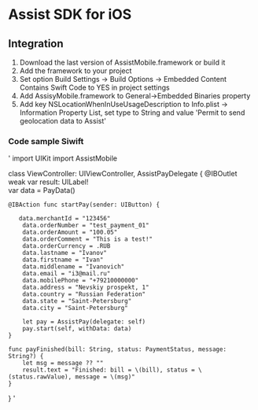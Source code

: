 # Assist SDK for iOS

## Integration

1. Download the last version of AssistMobile.framework or build it
2. Add the framework to your project
3. Set option Build Settings -> Build Options -> Embedded Content Contains Swift Code to YES in project settings
4. Add AssisyMobile.framework to  General->Embedded Binaries property
5. Add key NSLocationWhenInUseUsageDescription to Info.plist -> Information Property List, set type to String and value 'Permit to send geolocation data to Assist'

### Code sample Siwift

'
import UIKit
import AssistMobile

class ViewController: UIViewController, AssistPayDelegate {
    @IBOutlet weak var result: UILabel!  
    var data = PayData()
    
   
    @IBAction func startPay(sender: UIButton) {

       data.merchantId = "123456"
        data.orderNumber = "test_payment_01"
        data.orderAmount = "100.05"
        data.orderComment = "This is a test!"
        data.orderCurrency = .RUB      
        data.lastname = "Ivanov"
        data.firstname = "Ivan"
        data.middlename = "Ivanovich"
        data.email = "i3@mail.ru"
        data.mobilePhone = "+79210000000"
        data.address = "Nevskiy prospekt, 1"
        data.country = "Russian Federation"
        data.state = "Saint-Petersburg"
        data.city = "Saint-Petersburg"
        
        let pay = AssistPay(delegate: self)
        pay.start(self, withData: data)
    }  

    func payFinished(bill: String, status: PaymentStatus, message: String?) {
        let msg = message ?? ""
        result.text = "Finished: bill = \(bill), status = \(status.rawValue), message = \(msg)"
    }
}
'
